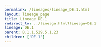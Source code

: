 ```yaml
---
permalink: /lineages/lineage_DE.1.html
layout: lineage_page
title: Lineage DE.1
redirect_to: ../lineage.html?lineage=DE.1
lineage: DE.1
parent: B.1.1.529.5.1.23
children: ['DE.1']
---
```

